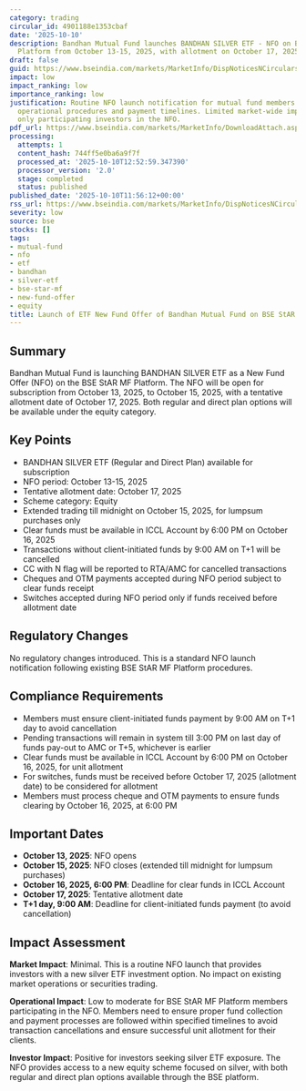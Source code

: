 ```yaml
---
category: trading
circular_id: 4901188e1353cbaf
date: '2025-10-10'
description: Bandhan Mutual Fund launches BANDHAN SILVER ETF - NFO on BSE StAR MF
  Platform from October 13-15, 2025, with allotment on October 17, 2025.
draft: false
guid: https://www.bseindia.com/markets/MarketInfo/DispNoticesNCirculars.aspx?Noticeid={CB09E6AE-A0FC-41D3-A2C6-9558074C7F5E}&noticeno=20251010-30&dt=10/10/2025&icount=30&totcount=47&flag=0
impact: low
impact_ranking: low
importance_ranking: low
justification: Routine NFO launch notification for mutual fund members with standard
  operational procedures and payment timelines. Limited market-wide impact as it affects
  only participating investors in the NFO.
pdf_url: https://www.bseindia.com/markets/MarketInfo/DownloadAttach.aspx?id=20251010-30&attachedId=
processing:
  attempts: 1
  content_hash: 744ff5e0ba6a9f7f
  processed_at: '2025-10-10T12:52:59.347390'
  processor_version: '2.0'
  stage: completed
  status: published
published_date: '2025-10-10T11:56:12+00:00'
rss_url: https://www.bseindia.com/markets/MarketInfo/DispNoticesNCirculars.aspx?Noticeid={CB09E6AE-A0FC-41D3-A2C6-9558074C7F5E}&noticeno=20251010-30&dt=10/10/2025&icount=30&totcount=47&flag=0
severity: low
source: bse
stocks: []
tags:
- mutual-fund
- nfo
- etf
- bandhan
- silver-etf
- bse-star-mf
- new-fund-offer
- equity
title: Launch of ETF New Fund Offer of Bandhan Mutual Fund on BSE StAR MF Platform
---
```


## Summary

Bandhan Mutual Fund is launching BANDHAN SILVER ETF as a New Fund Offer (NFO) on the BSE StAR MF Platform. The NFO will be open for subscription from October 13, 2025, to October 15, 2025, with a tentative allotment date of October 17, 2025. Both regular and direct plan options will be available under the equity category.

## Key Points

- BANDHAN SILVER ETF (Regular and Direct Plan) available for subscription
- NFO period: October 13-15, 2025
- Tentative allotment date: October 17, 2025
- Scheme category: Equity
- Extended trading till midnight on October 15, 2025, for lumpsum purchases only
- Clear funds must be available in ICCL Account by 6:00 PM on October 16, 2025
- Transactions without client-initiated funds by 9:00 AM on T+1 will be cancelled
- CC with N flag will be reported to RTA/AMC for cancelled transactions
- Cheques and OTM payments accepted during NFO period subject to clear funds receipt
- Switches accepted during NFO period only if funds received before allotment date

## Regulatory Changes

No regulatory changes introduced. This is a standard NFO launch notification following existing BSE StAR MF Platform procedures.

## Compliance Requirements

- Members must ensure client-initiated funds payment by 9:00 AM on T+1 day to avoid cancellation
- Pending transactions will remain in system till 3:00 PM on last day of funds pay-out to AMC or T+5, whichever is earlier
- Clear funds must be available in ICCL Account by 6:00 PM on October 16, 2025, for unit allotment
- For switches, funds must be received before October 17, 2025 (allotment date) to be considered for allotment
- Members must process cheque and OTM payments to ensure funds clearing by October 16, 2025, at 6:00 PM

## Important Dates

- **October 13, 2025**: NFO opens
- **October 15, 2025**: NFO closes (extended till midnight for lumpsum purchases)
- **October 16, 2025, 6:00 PM**: Deadline for clear funds in ICCL Account
- **October 17, 2025**: Tentative allotment date
- **T+1 day, 9:00 AM**: Deadline for client-initiated funds payment (to avoid cancellation)

## Impact Assessment

**Market Impact**: Minimal. This is a routine NFO launch that provides investors with a new silver ETF investment option. No impact on existing market operations or securities trading.

**Operational Impact**: Low to moderate for BSE StAR MF Platform members participating in the NFO. Members need to ensure proper fund collection and payment processes are followed within specified timelines to avoid transaction cancellations and ensure successful unit allotment for their clients.

**Investor Impact**: Positive for investors seeking silver ETF exposure. The NFO provides access to a new equity scheme focused on silver, with both regular and direct plan options available through the BSE platform.